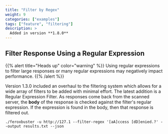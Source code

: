 ```yaml
---
title: "Filter by Regex"
weight: 9
categories: ["examples"]
tags: ["feature", "filtering"]
description: >
  Added in version **1.8.0**
---
```


## Filter Response Using a Regular Expression

{{% alert title="Heads up" color="warning" %}}
Using regular expressions to filter large responses or many regular expressions may negatively impact
performance.
{{% /alert %}}

Version 1.3.0 included an overhaul to the filtering system which allows for a wide array of filters to be added with
minimal effort. The latest addition is a Regular Expression Filter. As responses come back from the scanned server,
the **body** of the response is checked against the filter's regular expression. If the expression is found in the body,
then that response is filtered out.

```
./feroxbuster -u http://127.1 --filter-regex '[aA]ccess [dD]enied.?' --output results.txt --json
```
